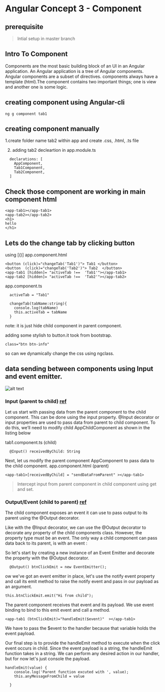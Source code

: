 # Angular Concept 3 - Component
## prerequisite
>Intial setup in master branch

## Intro To Component
Components are the most basic building block of an UI in an Angular application. An Angular application is a tree of Angular components. Angular components are a subset of directives. components always have a template (html).The component contains two important things; one is view and another one is some logic.


## creating component using Angular-cli

```
ng g component tab1
```

## creating component manually

1.create folder name tab2 within app and create .css, .html, .ts file

2. adding tab2 decleartion in app.module.ts

```
  declarations: [
    AppComponent,
    Tab1Component,
    Tab2Component,
  ]
```
## Check those component are working in main component html

```
<app-tab1></app-tab1>
<app-tab2></app-tab2>
<h1>
hello
</h1>
```
## Lets do the change tab by clicking button 

using [()] 
app.component.html
```
<button (click)="changeTab('Tab1')"> Tab1 </button>
<button  (click)="changeTab('Tab2')"> Tab2  </button>
<app-tab1 [hidden]= "activeTab !==  'Tab1'"></app-tab1>
<app-tab2 [hidden]= "activeTab !==  'Tab2'"></app-tab2>
```

app.component.ts

```
  activeTab = "Tab1"

  changeTab(tabName:string){
    console.log(tabName)
    this.activeTab = tabName
  }
```
note: it is just hide child component in parent component.

adding some stylish to button.it took from bootstrap. 

```
class="btn btn-info"
```

so can we dynamically change the css using ngclass. 


## data sending between components using Input and event emitter.

![alt text](https://themarketingtechnologist-ghost.s3.amazonaws.com/2016/May/nested-1463921912326.png)


### Input (parent to child) [ref](https://www.infragistics.com/community/blogs/dhananjay_kumar/archive/2016/12/13/communication-between-components-using-input-in-angular-2.aspx)
Let us start with passing data from the parent component to the child component. This can be done using the input property. @Input decorator or input properties are used to pass data from parent to child component. To do this, we’ll need to modify child AppChildComponent as shown in the listing below

tab1.component.ts (child)
```
  @Input() receivedByChild: String
``` 
Next, let us modify the parent component AppComponent to pass data to the child component.
app.component.html (parent)

```
<app-tab1>[receivedByChild] = "sendDataFromParent" ></app-tab1>
``` 

>Intercept input from parent component in child component using get and set.

### Output/Event (child to parent) [ref](https://www.themarketingtechnologist.co/building-nested-components-in-angular-2/)

The child component exposes an event it can use to pass output to its parent using the @Output decorator.

Like with the @Input decorator, we can use the @Output decorator to decorate any property of the child components class. However, the property type must be an event. The only way a child component can pass data back to its parent, is with an event :

So let's start by creating a new instance of an Event Emitter and decorate the property with the @Output decorator.

```
  @Output() btnClickEmit = new EventEmitter();
``` 

ow we've got an event emitter in place, let's use the notify event property and call its emit method to raise the notify event and pass in our payload as an argument.

```
this.btnClickEmit.emit("Hi from child");
``` 

The parent component receives that event and its payload. We use event binding to bind to this emit event and call a method.

```
<app-tab1 (btnClickEmit)="handleEmit($event)"  ></app-tab1>
``` 
We have to pass the $event to the handler because that variable holds the event payload.

Our final step is to provide the handleEmit method to execute when the click event occurs in child. Since the event payload is a string, the handleEmit function takes in a string. We can perform any desired action in our handler, but for now let's just console the payload.


```
handleEmit(value) {
    console.log('Parent function excuted with ', value);
    this.anyMessageFromChild = value
    
  }
```